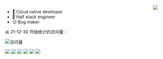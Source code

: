 <a href="https://github.com/Daishengsheng">
  <img align="right" src="https://github-readme-stats.vercel.app/api?username=Daishengsheng&count_private=true&include_all_commits=true&show_icons=true&theme=dracula" />
</a>

- 🔭 Cloud native developer
- 🌱 Half stack engineer
- 😕 Bug maker

从 21-12-30 开始统计的访问量：

![访问量](https://visitor-badge.laobi.icu/badge?page_id=Daishengsheng.github)

![](https://img.shields.io/badge/-python-yellow) ![](https://img.shields.io/badge/-Javascript-orange) ![](https://img.shields.io/badge/-Html-red) ![](https://img.shields.io/badge/-CSS-blue) ![](https://img.shields.io/badge/-C%2B%2B-brightgreen) ![](https://img.shields.io/badge/-Java-green) 
